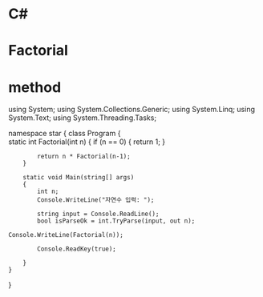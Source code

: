 # C#
# Factorial
# method

using System;
using System.Collections.Generic;
using System.Linq;
using System.Text;
using System.Threading.Tasks;

namespace star
{
    class Program
    {      
        static int Factorial(int n)
        {
            if (n == 0)
            {
                return 1;
            }

            return n * Factorial(n-1); 
        }

        static void Main(string[] args)
        {
            int n;
            Console.WriteLine("자연수 입력: ");

            string input = Console.ReadLine();
            bool isParseOk = int.TryParse(input, out n);
            
	Console.WriteLine(Factorial(n));

            Console.ReadKey(true);
            
        }
    }
}
